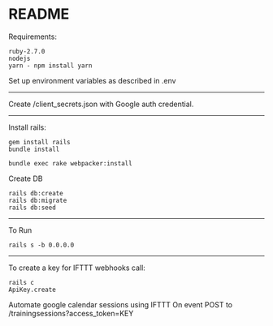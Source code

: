 # README

Requirements:
```
ruby-2.7.0
nodejs
yarn - npm install yarn
```

Set up environment variables as described in .env

***

Create /client_secrets.json with Google auth credential.

***

Install rails:
```
gem install rails
bundle install
```
``` 
bundle exec rake webpacker:install
```

Create DB
```
rails db:create
rails db:migrate
rails db:seed
```

***

To Run

`rails s -b 0.0.0.0`

***

To create a key for IFTTT webhooks call:
```
rails c
ApiKey.create
```

Automate google calendar sessions using IFTTT
On event POST to /trainingsessions?access_token=KEY
